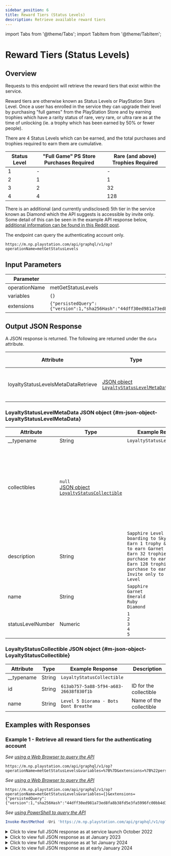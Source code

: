 ```yaml
---
sidebar_position: 6
title: Reward Tiers (Status Levels)
description: Retrieve available reward tiers
---
```


import Tabs from '@theme/Tabs';
import TabItem from '@theme/TabItem';

# Reward Tiers (Status Levels)

## Overview

Requests to this endpoint will retrieve the reward tiers that exist within the service.

Reward tiers are otherwise known as Status Levels or PlayStation Stars Level. Once a user has enrolled in the service they can upgrade their level by purchasing "full games" from the PlayStation Store and by earning trophies which have a rarity status of rare, very rare, or ultra rare as at the time of unlocking (ie. a trophy which has been earned by 50% or fewer people).

There are 4 Status Levels which can be earned, and the total purchases and trophies required to earn them are cumulative.

| Status Level | "Full Game" PS Store Purchases Required | Rare (and above) Trophies Required
| --- | --- | --- |
| 1 | - | - |
| 2 | 1 | 1 |
| 3 | 2 | 32 |
| 4 | 4 | 128 |

There is an additional (and currently undisclosed) 5th tier in the service known as Diamond which the API suggests is accessible by invite only. Some detail of this can be seen in the example API response below, [additional information can be found in this Reddit post](https://redd.it/zcondt).

The endpoint can query the authenticating account only.

    https://m.np.playstation.com/api/graphql/v1/op?operationName=metGetStatusLevels


## Input Parameters

| Parameter | Value |
| --- | --- |
| operationName | metGetStatusLevels |
| variables | `{}` |
| extensions | `{"persistedQuery":{"version":1,"sha256Hash":"44dff30ed981a73ed8fa8b38fd5e3fa5996fc00bb4d3eb234d2a00c29bb04dd9"}}` |


## Output JSON Response

A JSON response is returned. The following are returned under the `data` attribute.

| Attribute | Type | Example Value | Description |
| --- | --- |--- | --- | 
| loyaltyStatusLevelsMetaDataRetrieve | [JSON object<br/>`LoyaltyStatusLevelMetaData`](#m-json-object-LoyaltyStatusLevelMetaData) | | Contains the tiers which are available in the service

### LoyaltyStatusLevelMetaData JSON object {#m-json-object-LoyaltyStatusLevelMetaData}

| Attribute | Type | Example Response | Description |
| --- | --- |--- | --- |
| __typename | String | `LoyaltyStatusLevelMetaData` |
| collectibles | `null`<br/>[JSON object<br/>`LoyaltyStatusCollectible`](#m-json-object-LoyaltyStatusCollectible) | | Contains the campaigns which are available within this group<br/>`null` if no collectible is awarded for reaching the tier
| description | String | `Sapphire Level after on-boarding to Sky Program`<br/>`Earn 1 trophy & 1 purchase to earn Garnet`<br/>`Earn 32 trophies & 2 purchase to earn Emerald`<br/>`Earn 128 trophies & 4 purchase to earn Ruby`<br/>`Invite only to Diamond Level` | Description of what is required to reach this tier
| name | String | `Sapphire`<br/>`Garnet`<br/>`Emerald`<br/>`Ruby`<br/>`Diamond` | Name of the tier 
| statusLevelNumber | Numeric | `1`<br/>`2`<br/>`3`<br/>`4`<br/>`5` | Tier number 

### LoyaltyStatusCollectible JSON object {#m-json-object-LoyaltyStatusCollectible}

| Attribute | Type | Example Response | Description |
| --- | --- |--- | --- |
| __typename | String | `LoyaltyStatusCollectible` |
| id | String | `613ab757-5a88-5f94-a683-26638f830f1b` | ID for the collectible
| name | String | `Level 5 Diorama - Bots Dont Breathe` | Name of the collectible

## Examples with Responses

### Example 1 - Retrieve all reward tiers for the authenticating account

<Tabs>
<TabItem value="example1-encoded-url" label="Encoded URL">

_See [using a Web Browser to query the API](../query-api#web-browser)_

    https://m.np.playstation.com/api/graphql/v1/op?operationName=metGetStatusLevels&variables=%7B%7D&extensions=%7B%22persistedQuery%22%3A%7B%22version%22%3A1%2C%22sha256Hash%22%3A%2244dff30ed981a73ed8fa8b38fd5e3fa5996fc00bb4d3eb234d2a00c29bb04dd9%22%7D%7D

</TabItem>

<TabItem value="example1-raw-url" label="Raw URL">

_See [using a Web Browser to query the API](../query-api#web-browser)_

    https://m.np.playstation.com/api/graphql/v1/op?operationName=metGetStatusLevels&variables={}&extensions={"persistedQuery":{"version":1,"sha256Hash":"44dff30ed981a73ed8fa8b38fd5e3fa5996fc00bb4d3eb234d2a00c29bb04dd9"}}

</TabItem>

<TabItem value="example1-raw-pwsh" label="PowerShell">

_See [using PowerShell to query the API](../query-api#powershell-7)_

```powershell
Invoke-RestMethod -Uri 'https://m.np.playstation.com/api/graphql/v1/op?operationName=metGetStatusLevels&variables={}&extensions={"persistedQuery":{"version":1,"sha256Hash":"44dff30ed981a73ed8fa8b38fd5e3fa5996fc00bb4d3eb234d2a00c29bb04dd9"}}' -Authentication Bearer -Token $token
```

</TabItem>

</Tabs>

<details><summary>Click to view full JSON response as at service launch October 2022</summary>

```json
{
  "data": {
    "loyaltyStatusLevelsMetaDataRetrieve": [
      {
        "__typename": "LoyaltyStatusLevelMetaData",
        "collectibles": [
          {
            "__typename": "LoyaltyStatusCollectible",
            "id": "6bc02f35-5051-541d-af0e-68392e320039",
            "name": "Level 3 Diorama - A Robot Runs Through It"
          }
        ],
        "description": "Earn 32 trophies & 2 purchase to earn Emerald",
        "name": "Emerald",
        "statusLevelNumber": 3
      },
      {
        "__typename": "LoyaltyStatusLevelMetaData",
        "collectibles": [],
        "description": "Sapphire Level after on-boarding to Sky Program",
        "name": "Sapphire",
        "statusLevelNumber": 1
      },
      {
        "__typename": "LoyaltyStatusLevelMetaData",
        "collectibles": [
          {
            "__typename": "LoyaltyStatusCollectible",
            "id": "fcea5464-fb42-582a-8a06-fbba6d41ab4a",
            "name": "Level 4 Diorama - Space Settlers"
          }
        ],
        "description": "Earn 128 trophies & 4 purchase to earn Ruby",
        "name": "Ruby",
        "statusLevelNumber": 4
      },
      {
        "__typename": "LoyaltyStatusLevelMetaData",
        "collectibles": [
          {
            "__typename": "LoyaltyStatusCollectible",
            "id": "613ab757-5a88-5f94-a683-26638f830f1b",
            "name": "Level 5 Diorama - Bots Don't Breathe"
          }
        ],
        "description": "Invite only to Diamond Level",
        "name": "Diamond",
        "statusLevelNumber": 5
      },
      {
        "__typename": "LoyaltyStatusLevelMetaData",
        "collectibles": [
          {
            "__typename": "LoyaltyStatusCollectible",
            "id": "d45437ef-3c4b-5767-b8a4-54854507fad1",
            "name": "Level 2 Diorama - The Astro Walk"
          }
        ],
        "description": "Earn 1 trophy & 1 purchase to earn Garnet",
        "name": "Garnet",
        "statusLevelNumber": 2
      }
    ]
  }
}
```

</details>

<details><summary>Click to view full JSON response as at January 2023</summary>

```json
{
  "data": {
    "loyaltyStatusLevelsMetaDataRetrieve": [
      {
        "__typename": "LoyaltyStatusLevelMetaData",
        "collectibles": [
          {
            "__typename": "LoyaltyStatusCollectible",
            "id": "0c34562e-e289-519b-b852-7b143707cb9b",
            "name": "Level 3 Diorama - A Robot Runs Through It"
          }
        ],
        "description": "Earn 32 trophies & 2 purchase to earn Emerald",
        "name": "Emerald",
        "statusLevelNumber": 3
      },
      {
        "__typename": "LoyaltyStatusLevelMetaData",
        "collectibles": [],
        "description": "Sapphire Level after on-boarding to Sky Program",
        "name": "Sapphire",
        "statusLevelNumber": 1
      },
      {
        "__typename": "LoyaltyStatusLevelMetaData",
        "collectibles": [
          {
            "__typename": "LoyaltyStatusCollectible",
            "id": "0664970a-d215-5688-8995-6d55c503c0db",
            "name": "Level 4 Diorama - Space Settlers"
          }
        ],
        "description": "Earn 128 trophies & 4 purchase to earn Ruby",
        "name": "Ruby",
        "statusLevelNumber": 4
      },
      {
        "__typename": "LoyaltyStatusLevelMetaData",
        "collectibles": [
          {
            "__typename": "LoyaltyStatusCollectible",
            "id": "fb00fbd7-0eaa-5253-b566-8b0ec28f8f79",
            "name": "Level 5 Diorama - Bots Don't Breathe"
          }
        ],
        "description": "Invite only to Diamond Level",
        "name": "Diamond",
        "statusLevelNumber": 5
      },
      {
        "__typename": "LoyaltyStatusLevelMetaData",
        "collectibles": [
          {
            "__typename": "LoyaltyStatusCollectible",
            "id": "9cb866dc-a469-54cc-b7e6-21d0035f680b",
            "name": "Level 2 Diorama - The Astro Walk"
          }
        ],
        "description": "Earn 1 trophy & 1 purchase to earn Garnet",
        "name": "Garnet",
        "statusLevelNumber": 2
      }
    ]
  }
}
```

</details>

<details><summary>Click to view full JSON response as at 1st January 2024</summary>

:::info
The response was initially including both the 2023 collectibles and the 2024 collectibles.
:::

```json
{
  "data": {
    "loyaltyStatusLevelsMetaDataRetrieve": [
      {
        "__typename": "LoyaltyStatusLevelMetaData",
        "collectibles": [
          {
            "__typename": "LoyaltyStatusCollectible",
            "id": "fb00fbd7-0eaa-5253-b566-8b0ec28f8f79",
            "name": "Level 5 Diorama - Bots Don't Breathe"
          },
          {
            "__typename": "LoyaltyStatusCollectible",
            "id": "788ad72d-aa06-5d1b-bd5e-c52f13ca0040",
            "name": "Level 5: Star Sailor"
          }
        ],
        "description": "Invite only to Diamond Level",
        "name": "Diamond",
        "statusLevelNumber": 5
      },
      {
        "__typename": "LoyaltyStatusLevelMetaData",
        "collectibles": [
          {
            "__typename": "LoyaltyStatusCollectible",
            "id": "0c34562e-e289-519b-b852-7b143707cb9b",
            "name": "Level 3 Diorama - A Robot Runs Through It"
          },
          {
            "__typename": "LoyaltyStatusCollectible",
            "id": "4884174b-6ce6-5f7a-b53b-11801190d73e",
            "name": "Level 3: Star Seeker"
          }
        ],
        "description": "Earn 32 trophies & 2 purchase to earn Emerald",
        "name": "Emerald",
        "statusLevelNumber": 3
      },
      {
        "__typename": "LoyaltyStatusLevelMetaData",
        "collectibles": [
          {
            "__typename": "LoyaltyStatusCollectible",
            "id": "0664970a-d215-5688-8995-6d55c503c0db",
            "name": "Level 4 Diorama - Space Settlers"
          },
          {
            "__typename": "LoyaltyStatusCollectible",
            "id": "c2df99f2-72da-5b4a-834d-87f285c6182c",
            "name": "Level 4: Star Explorer"
          }
        ],
        "description": "Earn 128 trophies & 4 purchase to earn Ruby",
        "name": "Ruby",
        "statusLevelNumber": 4
      },
      {
        "__typename": "LoyaltyStatusLevelMetaData",
        "collectibles": [],
        "description": "Sapphire Level after on-boarding to Sky Program",
        "name": "Sapphire",
        "statusLevelNumber": 1
      },
      {
        "__typename": "LoyaltyStatusLevelMetaData",
        "collectibles": [
          {
            "__typename": "LoyaltyStatusCollectible",
            "id": "9cb866dc-a469-54cc-b7e6-21d0035f680b",
            "name": "Level 2 Diorama - The Astro Walk"
          },
          {
            "__typename": "LoyaltyStatusCollectible",
            "id": "b6e51cc1-d3ae-58b7-834a-d011d97c6c12",
            "name": "Level 2: Star Finder"
          }
        ],
        "description": "Earn 1 trophy & 1 purchase to earn Garnet",
        "name": "Garnet",
        "statusLevelNumber": 2
      }
    ]
  }
}
```
</details>

<details><summary>Click to view full JSON response as at early January 2024</summary>

```json
{
  "data": {
      "loyaltyStatusLevelsMetaDataRetrieve": [
          {
              "__typename": "LoyaltyStatusLevelMetaData",
              "collectibles": [
                  {
                      "__typename": "LoyaltyStatusCollectible",
                      "id": "788ad72d-aa06-5d1b-bd5e-c52f13ca0040",
                      "name": "Level 5: Star Sailor"
                  }
              ],
              "description": "Invite only to Diamond Level",
              "name": "Diamond",
              "statusLevelNumber": 5
          },
          {
              "__typename": "LoyaltyStatusLevelMetaData",
              "collectibles": [
                  {
                      "__typename": "LoyaltyStatusCollectible",
                      "id": "4884174b-6ce6-5f7a-b53b-11801190d73e",
                      "name": "Level 3: Star Seeker"
                  }
              ],
              "description": "Earn 32 trophies & 2 purchase to earn Emerald",
              "name": "Emerald",
              "statusLevelNumber": 3
          },
          {
              "__typename": "LoyaltyStatusLevelMetaData",
              "collectibles": [
                  {
                      "__typename": "LoyaltyStatusCollectible",
                      "id": "c2df99f2-72da-5b4a-834d-87f285c6182c",
                      "name": "Level 4: Star Explorer"
                  }
              ],
              "description": "Earn 128 trophies & 4 purchase to earn Ruby",
              "name": "Ruby",
              "statusLevelNumber": 4
          },
          {
              "__typename": "LoyaltyStatusLevelMetaData",
              "collectibles": [],
              "description": "Sapphire Level after on-boarding to Sky Program",
              "name": "Sapphire",
              "statusLevelNumber": 1
          },
          {
              "__typename": "LoyaltyStatusLevelMetaData",
              "collectibles": [
                  {
                      "__typename": "LoyaltyStatusCollectible",
                      "id": "b6e51cc1-d3ae-58b7-834a-d011d97c6c12",
                      "name": "Level 2: Star Finder"
                  }
              ],
              "description": "Earn 1 trophy & 1 purchase to earn Garnet",
              "name": "Garnet",
              "statusLevelNumber": 2
          }
      ]
  }
}
```
</details>